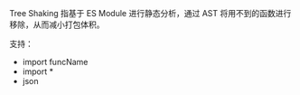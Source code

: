 Tree Shaking 指基于 ES Module 进行静态分析，通过 AST 将用不到的函数进行移除，从而减小打包体积。

支持：
- import funcName
- import *
- json